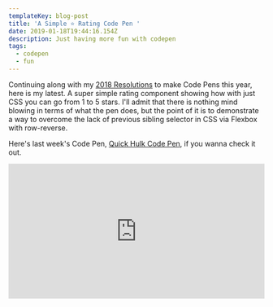 ```yaml
---
templateKey: blog-post
title: 'A Simple ⭐ Rating Code Pen '
date: 2019-01-18T19:44:16.154Z
description: Just having more fun with codepen
tags:
  - codepen
  - fun
---
```

Continuing along with my [2018 Resolutions](https://www.iamdeveloper.com/blog/2018-01-03-2018-resolutions/) to make Code Pens this year, here is my latest. A super simple rating component showing how with just CSS you can go from 1 to 5 stars. I'll admit that there is nothing mind blowing in terms of what the pen does, but the point of it is to demonstrate a way to overcome the lack of previous sibling selector in CSS via Flexbox with row-reverse.

Here's last week's Code Pen, [Quick Hulk Code Pen](https://www.iamdeveloper.com/blog/2019-10-31-quick-hulk-code-pen), if you wanna check it out.

<iframe height="265" style="width: 100%;height: 265px;" loading="lazy" scrolling="no" title="Simple ⭐ Rating" src="https://codepen.io/nickytonline/embed/XVoKom?height=265&theme-id=0&default-tab=result" frameborder="no" allowtransparency="true" allowfullscreen="true">
  See the Pen <a href='https://codepen.io/nickytonline/pen/XVoKom'>Simple ⭐ Rating</a> by Nick Taylor
  (<a href='https://codepen.io/nickytonline'>@nickytonline</a>) on <a href='https://codepen.io'>CodePen</a>.
</iframe>
